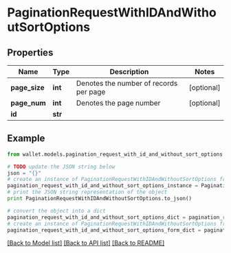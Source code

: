 # PaginationRequestWithIDAndWithoutSortOptions


## Properties

Name | Type | Description | Notes
------------ | ------------- | ------------- | -------------
**page_size** | **int** | Denotes the number of records per page | [optional] 
**page_num** | **int** | Denotes the page number | [optional] 
**id** | **str** |  | 

## Example

```python
from wallet.models.pagination_request_with_id_and_without_sort_options import PaginationRequestWithIDAndWithoutSortOptions

# TODO update the JSON string below
json = "{}"
# create an instance of PaginationRequestWithIDAndWithoutSortOptions from a JSON string
pagination_request_with_id_and_without_sort_options_instance = PaginationRequestWithIDAndWithoutSortOptions.from_json(json)
# print the JSON string representation of the object
print PaginationRequestWithIDAndWithoutSortOptions.to_json()

# convert the object into a dict
pagination_request_with_id_and_without_sort_options_dict = pagination_request_with_id_and_without_sort_options_instance.to_dict()
# create an instance of PaginationRequestWithIDAndWithoutSortOptions from a dict
pagination_request_with_id_and_without_sort_options_form_dict = pagination_request_with_id_and_without_sort_options.from_dict(pagination_request_with_id_and_without_sort_options_dict)
```
[[Back to Model list]](../README.md#documentation-for-models) [[Back to API list]](../README.md#documentation-for-api-endpoints) [[Back to README]](../README.md)



